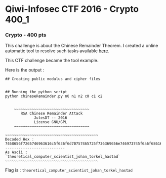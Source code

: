 # Qiwi-Infosec CTF 2016 - Crypto 400_1
### Crypto - 400 pts

This challenge is about the Chinese Remainder Theorem. I created a online automatic tool to resolve such tasks available [here](https://github.com/JulesDT/RSA-Chinese-Remainder).

This CTF challenge became the tool example.

Here is the output :

```
## Creating public modulus and cipher files


## Running the python script
python chineseRemainder.py n0 n1 n2 c0 c1 c2


	~~~~~~~~~~~~~~~~~~~~~~~~~~~~~~~~~~
	   RSA Chinese Remainder Attack   
	         JulesDT -- 2016          
	         License GNU/GPL          
	~~~~~~~~~~~~~~~~~~~~~~~~~~~~~~~~~~

~~~~~~~~~~~~~~~~~~~~~~~~~~~~~~~~~~~~~~~~~~
Decoded Hex :
7468656f7265746963616c5f636f6d70757465725f736369656e746973745f6a6f68616e5f746f726b656c5f686173746164
---------------------------
As Ascii :
`theoretical_computer_scientist_johan_torkel_hastad`
~~~~~~~~~~~~~~~~~~~~~~~~~~~~~~~~~~~~~~~~~~

```

Flag is : `theoretical_computer_scientist_johan_torkel_hastad`


